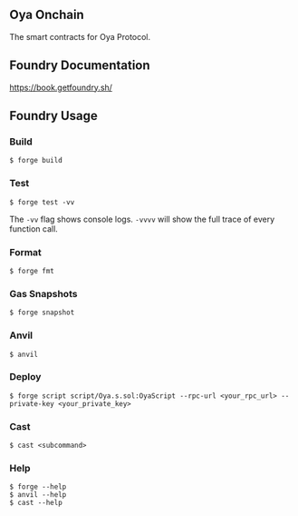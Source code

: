 ## Oya Onchain

The smart contracts for Oya Protocol.

## Foundry Documentation

https://book.getfoundry.sh/

## Foundry Usage

### Build

```shell
$ forge build
```

### Test

```shell
$ forge test -vv
```

The `-vv` flag shows console logs. `-vvvv` will show the full trace of every function call.

### Format

```shell
$ forge fmt
```

### Gas Snapshots

```shell
$ forge snapshot
```

### Anvil

```shell
$ anvil
```

### Deploy

```shell
$ forge script script/Oya.s.sol:OyaScript --rpc-url <your_rpc_url> --private-key <your_private_key>
```

### Cast

```shell
$ cast <subcommand>
```

### Help

```shell
$ forge --help
$ anvil --help
$ cast --help
```
